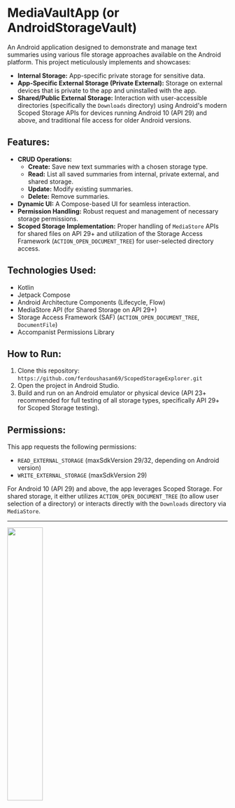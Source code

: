 # MediaVaultApp (or AndroidStorageVault)

An Android application designed to demonstrate and manage text summaries using various file storage approaches available on the Android platform. This project meticulously implements and showcases:

- **Internal Storage:** App-specific private storage for sensitive data.
- **App-Specific External Storage (Private External):** Storage on external devices that is private to the app and uninstalled with the app.
- **Shared/Public External Storage:** Interaction with user-accessible directories (specifically the `Downloads` directory) using Android's modern Scoped Storage APIs for devices running Android 10 (API 29) and above, and traditional file access for older Android versions.

## Features:

- **CRUD Operations:**
    - **Create:** Save new text summaries with a chosen storage type.
    - **Read:** List all saved summaries from internal, private external, and shared storage.
    - **Update:** Modify existing summaries.
    - **Delete:** Remove summaries.
- **Dynamic UI:** A Compose-based UI for seamless interaction.
- **Permission Handling:** Robust request and management of necessary storage permissions.
- **Scoped Storage Implementation:** Proper handling of `MediaStore` APIs for shared files on API 29+ and utilization of the Storage Access Framework (`ACTION_OPEN_DOCUMENT_TREE`) for user-selected directory access.

## Technologies Used:

- Kotlin
- Jetpack Compose
- Android Architecture Components (Lifecycle, Flow)
- MediaStore API (for Shared Storage on API 29+)
- Storage Access Framework (SAF) (`ACTION_OPEN_DOCUMENT_TREE`, `DocumentFile`)
- Accompanist Permissions Library

## How to Run:


1.  Clone this repository: `https://github.com/ferdoushasan69/ScopedStorageExplorer.git`
2.  Open the project in Android Studio.
3.  Build and run on an Android emulator or physical device (API 23+ recommended for full testing of all storage types, specifically API 29+ for Scoped Storage testing).

## Permissions:

This app requests the following permissions:
- `READ_EXTERNAL_STORAGE` (maxSdkVersion 29/32, depending on Android version)
- `WRITE_EXTERNAL_STORAGE` (maxSdkVersion 29)

For Android 10 (API 29) and above, the app leverages Scoped Storage. For shared storage, it either utilizes `ACTION_OPEN_DOCUMENT_TREE` (to allow user selection of a directory) or interacts directly with the `Downloads` directory via `MediaStore`.

---
<img src="https://github.com/user-attachments/assets/86dfe904-09d8-4801-b3e4-bb3395b33318" width="40%" />


